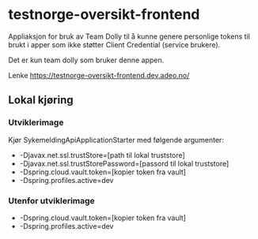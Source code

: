 # testnorge-oversikt-frontend

Appliaksjon for bruk av Team Dolly til å kunne genere personlige tokens til brukt i apper som ikke støtter Client Credential (service brukere).

Det er kun team dolly som bruker denne appen. 

Lenke https://testnorge-oversikt-frontend.dev.adeo.no/ 


## Lokal kjøring
   
### Utviklerimage
Kjør SykemeldingApiApplicationStarter med følgende argumenter:
 - -Djavax.net.ssl.trustStore=[path til lokal truststore]
 - -Djavax.net.ssl.trustStorePassword=[passord til lokal truststore]
 - -Dspring.cloud.vault.token=[kopier token fra vault]
 - -Dspring.profiles.active=dev
    
### Utenfor utviklerimage
 - -Dspring.cloud.vault.token=[kopier token fra vault]
 - -Dspring.profiles.active=dev